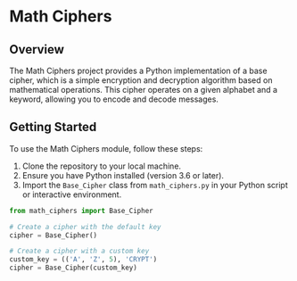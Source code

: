 # Math Ciphers

## Overview
The Math Ciphers project provides a Python implementation of a base cipher, which is a simple encryption and decryption algorithm based on mathematical operations. This cipher operates on a given alphabet and a keyword, allowing you to encode and decode messages.

## Getting Started
To use the Math Ciphers module, follow these steps:

1. Clone the repository to your local machine.
2. Ensure you have Python installed (version 3.6 or later).
3. Import the `Base_Cipher` class from `math_ciphers.py` in your Python script or interactive environment.

```python
from math_ciphers import Base_Cipher

# Create a cipher with the default key
cipher = Base_Cipher()

# Create a cipher with a custom key
custom_key = (('A', 'Z', 5), 'CRYPT')
cipher = Base_Cipher(custom_key)
